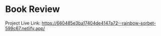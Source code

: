 # Book Review

Project Live Link: https://660485e3ba17404de4147a72--rainbow-sorbet-599c67.netlify.app/

